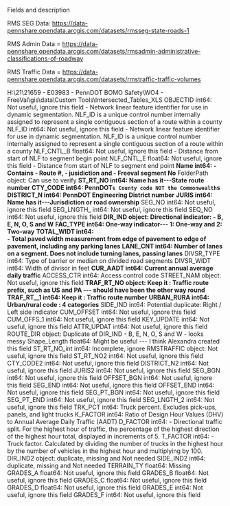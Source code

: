 Fields and description

RMS SEG Data:  https://data-pennshare.opendata.arcgis.com/datasets/rmsseg-state-roads-1

RMS Admin Data = https://data-pennshare.opendata.arcgis.com/datasets/rmsadmin-administrative-classifications-of-roadway

RMS Traffic Data = https://data-pennshare.opendata.arcgis.com/datasets/rmstraffic-traffic-volumes

H:\21\21659 - E03983 - PennDOT BOMO Safety\WO4 - FreeVal\gis\data\Custom Tools\Intersected_Tables_XLS
OBJECTID          int64: Not useful, ignore this field
					- Network linear feature identifier for use in dynamic segmentation. NLF_ID is a unique control number internally assigned to represent a single contiguous section of a route within a county
NLF_ID            int64: Not useful, ignore this field
					- Network linear feature identifier for use in dynamic segmentation. NLF_ID is a unique control number internally assigned to represent a single contiguous section of a route within a county
NLF_CNTL_B      float64: Not useful, ignore this field
					- Distance from start of NLF to segment begin point
NLF_CNTL_E      float64: Not useful, ignore this field
					- Distance from start of NLF to segment end point
**Name              int64: 
					- Contains 
						- Route #, 
						- jusidiction and 
						- Freeval segment No**
FolderPath       object: Can use to verify
**ST_RT_NO          int64: Name has it---State route number**
**CTY_CODE          int64: PennDOT`s County code NOT the Commonwealth`s**
**DISTRICT_N        int64: PennDOT Engineering District number**
**JURIS             int64: Name has it---Jurisdiction or road ownership**
SEG_NO            int64: Not useful, ignore this field
SEG_LNGTH_        int64: Not useful, ignore this field
SEQ_NO            int64: Not useful, ignore this field
**DIR_IND          object: Directional indicator:
					- B, E, N, O, S and W**
**FAC_TYPE          int64: One-way indicator--- 1: One-way and 2: Two-way**
**TOTAL_WIDT        int64: 	
					- Total paved width measurement from edge of pavement to edge of pavement, including any parking lanes**
**LANE_CNT          int64: Number of lanes on a segment. Does not include turning lanes, passing lanes**
DIVSR_TYPE        int64: Type of barrier or median on divided road segments 
DIVSR_WIDT        int64: Width of divisor in feet
**CUR_AADT          int64: Current annual average daily traffic**
ACCESS_CTR        int64: Access control code
STREET_NAM       object: Not useful, ignore this field
**TRAF_RT_NO       object: Keep it : Traffic route prefix, such as US and PA --- should have been the other way round**
**TRAF_RT__1        int64: Keep it : Traffic route number** 
**URBAN_RURA        int64: Urban/rural code : 4 categories**
SIDE_IND          int64: Potential duplicate: Right / Left side indicator
CUM_OFFSET        int64: Not useful, ignore this field
CUM_OFFS_1        int64: Not useful, ignore this field
KEY_UPDATE        int64: Not useful, ignore this field
ATTR_UPDAT        int64: Not useful, ignore this field
ROUTE_DIR        object: Duplicate of DIR_IND
					- B, E, N, O, S and W
					- looks messy
Shape_Length    float64: Might be useful --- I think Alexandra created this field
ST_RT_NO_int      int64: Incomplete, ignore
RMSTRAFFIC       object: Not useful, ignore this field
ST_RT_NO2         int64: Not useful, ignore this field
CTY_CODE2         int64: Not useful, ignore this field
DISTRICT_N2       int64: Not useful, ignore this field
JURIS2            int64: Not useful, ignore this field
SEG_BGN           int64: Not useful, ignore this field
OFFSET_BGN        int64: Not useful, ignore this field
SEG_END           int64: Not useful, ignore this field
OFFSET_END        int64: Not useful, ignore this field
SEG_PT_BGN        int64: Not useful, ignore this field
SEG_PT_END        int64: Not useful, ignore this field
SEG_LNGTH_2       int64: Not useful, ignore this field
TRK_PCT           int64: Truck percent. Excludes pick-ups, panels, and light trucks 
K_FACTOR          int64: Ratio of Design Hour Values (DHV) to Annual Average Daily Traffic (AADT) 
D_FACTOR          int64: 
					- Directional traffic split. For the highest hour of traffic, the percentage of the highest direction of the highest hour total, displayed in increments of 5.
T_FACTOR          int64: 
					- Truck factor. Calculated by dividing the number of trucks in the highest hour by the number of vehicles in the highest hour and multiplying by 100.
DIR_IND2         object: duplicate, missing and Not needed
SIDE_IND2         int64: duplicate, missing and Not needed
TERRAIN_TY      float64: Missing
GRADES_A        float64: Not useful, ignore this field
GRADES_B        float64: Not useful, ignore this field
GRADES_C        float64: Not useful, ignore this field
GRADES_D        float64: Not useful, ignore this field
GRADES_E          int64: Not useful, ignore this field
GRADES_F          int64: Not useful, ignore this field
